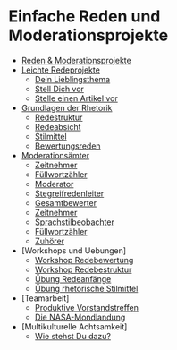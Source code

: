
# Einfache Reden und Moderationsprojekte

* [Reden & Moderationsprojekte](README.md)
* [Leichte Redeprojekte](leichte_reden/README.md)
  * [Dein Lieblingsthema](leichte_reden/dein_lieblingsthema.md)
  * [Stell Dich vor](leichte_reden/stell_dich_vor.md)
  * [Stelle einen Artikel vor](leichte_reden/artikel_vorstellen.md)
* [Grundlagen der Rhetorik](grundlagen/README.md)
  * [Redestruktur](grundlagen/struktur.md)
  * [Redeabsicht](grundlagen/redeabsicht.md)
  * [Stilmittel](grundlagen/rhetorische_stilmittel.md)
  * [Bewertungsreden](grundlagen/bewertungsreden.md)
* [Moderationsämter](moderation/README.md)
  * [Zeitnehmer](moderation/zeitnehmer.md)
  * [Füllwortzähler](moderation/fuellwortzaehler.md)
  * [Moderator](moderation/moderator.md)
  * [Stegreifredenleiter](moderation/stegreifredenleiter.md)
  * [Gesamtbewerter](moderation/gesamtbewerter.md)
  * [Zeitnehmer](moderation/zeitnehmer.md)
  * [Sprachstilbeobachter](moderation/sprachstilbeobachter.md)
  * [Füllwortzähler](moderation/fuellwortzaehler.md)
  * [Zuhörer](moderation/zuhoerer.md)
* [Workshops und Uebungen]
  * [Workshop Redebewertung](workshops/workshop_redebewertung.md)
  * [Workshop Redebestruktur](workshops/workshop_redestruktur.md)
  * [Übung Redeanfänge](workshops/redeanfaenge.md)
  * [Übung rhetorische Stilmittel](workshops/stilmittel.md)
* [Teamarbeit]
  * [Produktive Vorstandstreffen](teamarbeit/vorstandstreffen.md)
  * [Die NASA-Mondlandung](teamarbeit/mondlandung.md)
* [Multikulturelle Achtsamkeit]
  * [Wie stehst Du dazu?](multikulti/wie_stehst_du_dazu.md)
  